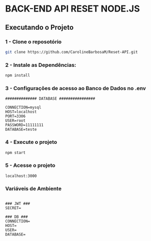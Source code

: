 # BACK-END API RESET NODE.JS

## Executando o Projeto

### 1 - Clone o reposotório 

```bash
git clone https://github.com/CarolineBarbosaM/Reset-API.git
```

### 2 - Instale as Dependências: 

```bash
npm install
```

### 3 - Configurações de acesso ao Banco de Dados no .env
```
############## DATABASE ################

CONNECTION=mysql
HOST=localhost
PORT=3306
USER=root
PASSWORD=11111111
DATABASE=teste
```

### 4 - Execute o projeto

```bash
npm start
```

### 5 - Acesse o projeto

```bash
localhost:3000
```



### Variáveis de Ambiente 
```

### JWT ###
SECRET=

### DB ###
CONNECTION=
HOST=
USER=
DATABASE=

```

